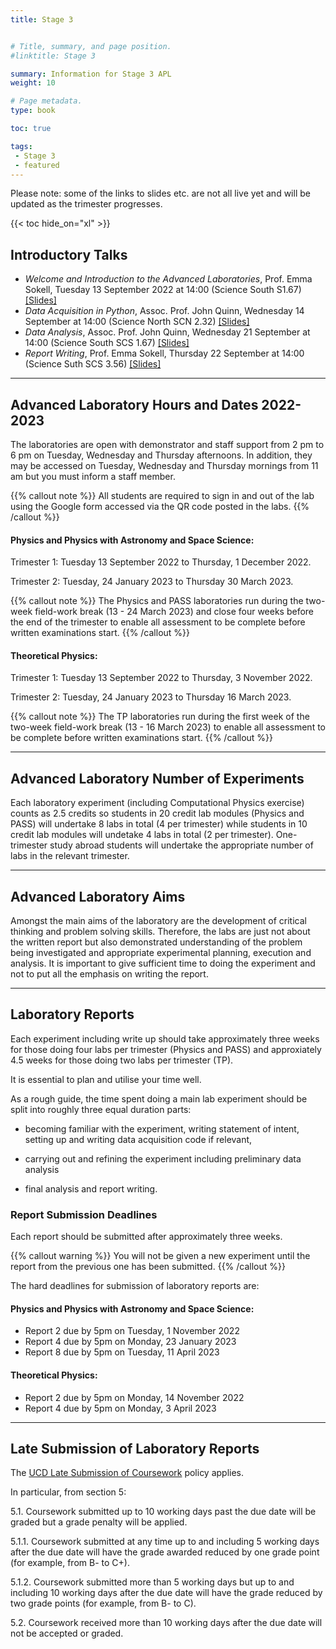 ```yaml
---
title: Stage 3


# Title, summary, and page position.
#linktitle: Stage 3

summary: Information for Stage 3 APL
weight: 10

# Page metadata.
type: book

toc: true

tags:
 - Stage 3
 - featured
---
```


Please note: some of the links to slides etc. are not all live yet and
will be updated as the trimester progresses.

{{< toc hide_on="xl" >}}

## Introductory Talks

* _Welcome and Introduction to the Advanced Laboratories_, Prof. Emma Sokell, Tuesday 13 September 2022 at 14:00 (Science South S1.67)  [[Slides]](https://physicslabs.ucd.ie/~apl/labs_master/docs/2022/S3Intro/Stage3_Lab_Intro_2223.pdf)
* _Data Acquisition in Python_, Assoc. Prof. John Quinn, Wednesday 14 September at 14:00 (Science North SCN 2.32) [[Slides]](https://physicslabs.ucd.ie/~apl/labs_master/docs/2022/S3Intro/Stage3_DACQ_2223.pdf)
* _Data Analysis_, Assoc. Prof. John Quinn, Wednesday 21 September at 14:00 (Science South SCS 1.67) [[Slides]](https://physicslabs.ucd.ie/~apl/labs_master/docs/2022/S3Intro/Stage3_Data_Analysis_2223.pdf)
* _Report Writing_, Prof. Emma Sokell, Thursday 22 September at 14:00 (Science Suth SCS 3.56) [[Slides]](https://physicslabs.ucd.ie/~apl/labs_master/docs/2022/S3Intro/Stage3_Report_Writing_2223.pdf)

---

## Advanced Laboratory Hours and Dates 2022-2023

The laboratories are open with demonstrator and staff support from 2 pm
to 6 pm on Tuesday, Wednesday and Thursday afternoons.  In addition,
they may be accessed on Tuesday, Wednesday and Thursday mornings from 11 am but
you must inform a staff member.

{{% callout note %}} All students are required to sign in and out of the lab
using the Google form accessed via the QR code posted in the labs.
{{% /callout %}}

#### Physics and Physics with Astronomy and Space Science:

Trimester 1: Tuesday 13 September 2022 to Thursday, 1 December 2022.

Trimester 2: Tuesday, 24 January 2023 to Thursday 30 March 2023.

{{% callout note %}} The Physics and PASS laboratories run during the two-week
field-work break (13 - 24 March 2023) and close four weeks before the
end of the trimester to enable all assessment to be complete before
written examinations start.  {{% /callout %}}



#### Theoretical Physics:

Trimester 1: Tuesday 13 September 2022 to Thursday, 3 November 2022.

Trimester 2: Tuesday, 24 January 2023 to Thursday 16 March 2023.

{{% callout note %}} The TP laboratories run during the first week of the two-week
field-work break (13 - 16 March 2023) to enable all assessment to be complete before
written examinations start.  {{% /callout %}}

---

## Advanced Laboratory Number of Experiments

Each laboratory experiment (including Computational Physics exercise) counts as 2.5 credits so
students in 20 credit lab modules (Physics and PASS) will undertake 8 labs in total (4 per trimester)
while students in 10 credit lab modules will undetake 4 labs in total (2 per trimester).
One-trimester study abroad students will undertake the appropriate number of labs in the relevant trimester.

---

## Advanced Laboratory Aims

Amongst the main aims of the laboratory are the development of
critical thinking and problem solving skills. Therefore, the labs are
just not about the written report but also demonstrated
understanding of the problem being investigated and appropriate
experimental planning, execution and analysis. It is important to
give sufficient time to doing the experiment and not to put all the
emphasis on writing the report.

---

## Laboratory Reports

Each experiment including write up should take approximately three
weeks for those doing four labs per trimester (Physics and PASS) and
approxiately 4.5 weeks for those doing two labs per trimester (TP).

It is essential to plan and utilise your time well.

As a rough guide, the time spent doing a main lab experiment should
be split into roughly three equal duration parts:

* becoming familiar with the experiment, writing statement of intent,
   setting up and writing data acquisition code if relevant,

* carrying out and refining the experiment including preliminary data
  analysis

* final analysis and report writing.



### Report Submission Deadlines

Each report should be submitted after approximately three weeks.

{{% callout warning %}} You will not be given a new experiment until
the report from the previous one has been submitted.  {{% /callout %}}

The hard deadlines for submission of laboratory reports are:

#### Physics and Physics with Astronomy and Space Science:

* Report 2 due by 5pm on Tuesday, 1 November 2022
* Report 4 due by 5pm on Monday, 23 January 2023
* Report 8 due by 5pm on Tuesday, 11 April 2023


#### Theoretical Physics:

* Report 2 due by 5pm on Monday, 14 November 2022
* Report 4 due by 5pm on Monday, 3 April 2023

---

## Late Submission of Laboratory Reports

The [UCD Late Submission of Coursework](https://hub.ucd.ie/usis/!W_HU_MENU.P_PUBLISH?p_tag=GD-DOCLAND&ID=137) policy applies.

In particular, from section 5:

5.1. Coursework submitted up to 10 working days past the due date will
be graded but a grade penalty will be applied.

5.1.1. Coursework submitted at any time up to and including 5 working
days after the due date will have the grade awarded reduced by one
grade point (for example, from B- to C+).

5.1.2. Coursework submitted more than 5 working days but up to and
including 10 working days after the due date will have the grade
reduced by two grade points (for example, from B- to C).

5.2. Coursework received more than 10 working days after the due date
will not be accepted or graded.


